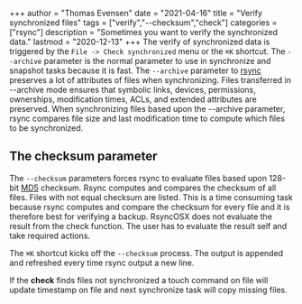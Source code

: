 +++
author = "Thomas Evensen"
date = "2021-04-16"
title =  "Verify synchronized files"
tags = ["verify","--checksum","check"]
categories = ["rsync"]
description = "Sometimes you want to verify the synchronized data."
lastmod = "2020-12-13"
+++
The verify of synchronized data is triggered by the `File -> Check synchronized` menu or the `⌘K` shortcut. The `--archive` parameter is the normal parameter to use in synchronize and snapshot tasks because it is fast. The `--archive` parameter to [rsync](https://en.wikipedia.org/wiki/Rsync) preserves a lot of attributes of files when synchronizing. Files transferred in --archive mode ensures that symbolic links, devices, permissions, ownerships, modification times, ACLs, and extended attributes are preserved. When synchronizing files based upon the --archive parameter, rsync compares file size and last modification time to compute which files to be synchronized.

## The checksum parameter

The `--checksum` parameters forces rsync to evaluate files based upon 128-bit [MD5](https://en.wikipedia.org/wiki/MD5) checksum. Rsync computes and compares the checksum of all files. Files with not equal checksum are listed. This is a time consuming task because rsync computes and compare the checksum for every file and it is therefore best for verifying a backup. RsyncOSX does not evaluate the result from the check function. The user has to evaluate the result self and take required actions.

The `⌘K` shortcut kicks off the `--checksum` process. The output is appended and refreshed every time rsync output a new line.

If the **check** finds files not synchronized a touch command on file will update timestamp on file and next synchronize task will copy missing files.
